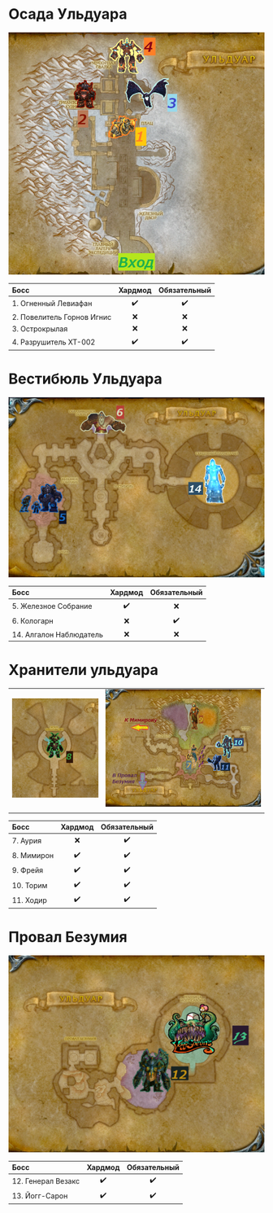 # Осада Ульдуара #

![Unos](/img/Map/1_Осада_Ульдуара.png)

|Босс|Хардмод|Обязательный|
|:---|:---:|:---:|
| 1. Огненный Левиафан|:heavy_check_mark:|:heavy_check_mark:|
| 2. Повелитель Горнов Игнис|:x:|:x:|
| 3. Острокрылая|:x:|:x:|
| 4. Разрушитель XT-002|:heavy_check_mark:|:heavy_check_mark:|

# Вестибюль Ульдуара #

![Duo](/img/Map/2_Вестибюль_Ульдуара.png)

|Босс|Хардмод|Обязательный|
|:---|:---:|:---:|
| 5. Железное Собрание|:heavy_check_mark:|:x:|
| 6. Кологарн|:x:|:heavy_check_mark:|
| 14. Алгалон Наблюдатель|:x:|:x:|

# Хранители ульдуара #

|||
|:---:|:---:|
|![Tres](/img/Map/3_Хранители_Ульдуара_Мимирон.png)|![Quatro](/img/Map/3_Хранители_Ульдуара.png)|
|||

|Босс|Хардмод|Обязательный|
|:---|:---:|:---:|
| 7. Аурия |:x:|:heavy_check_mark:|
| 8. Мимирон |:heavy_check_mark:|:heavy_check_mark:|
| 9. Фрейя|:heavy_check_mark:|:heavy_check_mark:|
| 10. Торим |:heavy_check_mark:|:heavy_check_mark:|
| 11. Ходир |:heavy_check_mark:|:heavy_check_mark:|

# Провал Безумия #

![Silku](/img/Map/4_Провал_Безумия2.png)

|Босс|Хардмод|Обязательный|
|:---|:---:|:---:|
| 12. Генерал Везакс |:heavy_check_mark:|:heavy_check_mark:|
| 13. Йогг-Сарон |:heavy_check_mark:|:heavy_check_mark:|
